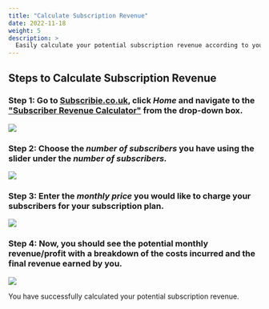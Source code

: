 ```yaml
---
title: "Calculate Subscription Revenue"
date: 2022-11-18
weight: 5
description: >
  Easily calculate your potential subscription revenue according to your number of subscibers and subscription rate.
---
```


## Steps to Calculate Subscription Revenue

### Step 1: Go to [Subscribie.co.uk](https://subscribie.co.uk), click *Home* and navigate to the ["Subscriber Revenue Calculator"](https://subscribie.co.uk/#revenue-calculator) from the drop-down box.

![](https://subscribie.co.uk/blog/content/images/size/w1000/2022/11/image-124.png)

### Step 2: Choose the *number of subscribers* you have using the slider under the *number of subscribers.*

![](https://subscribie.co.uk/blog/content/images/size/w1000/2022/11/image-124.png)

### Step 3: Enter the *monthly price* you would like to charge your subscribers for your subscription plan. 

![](https://subscribie.co.uk/blog/content/images/2022/11/image-125.png)

### Step 4: Now, you should see the potential monthly revenue/profit with a breakdown of the costs incurred and the final revenue earned by you.

![](https://subscribie.co.uk/blog/content/images/size/w1000/2022/11/image-126.png)

You have successfully calculated your potential subscription revenue.